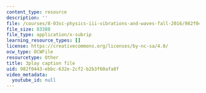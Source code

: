 ```yaml
---
content_type: resource
description: ''
file: /courses/8-03sc-physics-iii-vibrations-and-waves-fall-2016/982f0443ebbc632e2cf2b2b3f60afa8f_T2n6fVybLcU.srt
file_size: 83388
file_type: application/x-subrip
learning_resource_types: []
license: https://creativecommons.org/licenses/by-nc-sa/4.0/
ocw_type: OCWFile
resourcetype: Other
title: 3play caption file
uid: 982f0443-ebbc-632e-2cf2-b2b3f60afa8f
video_metadata:
  youtube_id: null
---
```

